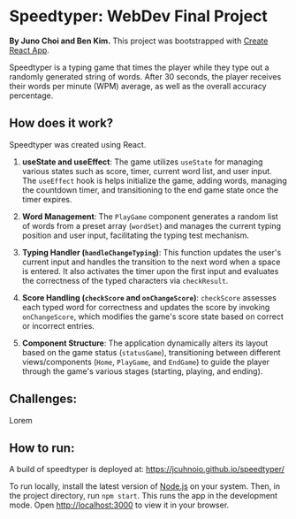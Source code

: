 # Speedtyper: WebDev Final Project

**By Juno Choi and Ben Kim.** This project was bootstrapped with [Create React App](https://github.com/facebook/create-react-app).

Speedtyper is a typing game that times the player while they type out a randomly generated string of words. After 30 seconds, the player receives their words per minute (WPM) average, as well as the overall accuracy percentage.

## How does it work?

Speedtyper was created using React.

1.  **useState and useEffect**: The game utilizes `useState` for managing various states such as score, timer, current word list, and user input. The `useEffect` hook is helps initialize the game, adding words, managing the countdown timer, and transitioning to the end game state once the timer expires.

2.  **Word Management**: The `PlayGame` component generates a random list of words from a preset array (`wordSet`) and manages the current typing position and user input, facilitating the typing test mechanism.

3.  **Typing Handler (`handleChangeTyping`)**: This function updates the user's current input and handles the transition to the next word when a space is entered. It also activates the timer upon the first input and evaluates the correctness of the typed characters via `checkResult`.

4.  **Score Handling (`checkScore` and `onChangeScore`)**: `checkScore` assesses each typed word for correctness and updates the score by invoking `onChangeScore`, which modifies the game's score state based on correct or incorrect entries.

5.  **Component Structure**: The application dynamically alters its layout based on the game status (`statusGame`), transitioning between different views/components (`Home`, `PlayGame`, and `EndGame`) to guide the player through the game's various stages (starting, playing, and ending).

## Challenges:

Lorem

## How to run:

A build of speedtyper is deployed at: <https://jcuhnoio.github.io/speedtyper/>

To run locally, install the latest version of [Node.js](https://nodejs.org/) on your system. Then, in the project directory, run `npm start`. This runs the app in the development mode. Open <http://localhost:3000> to view it in your browser.